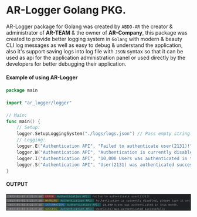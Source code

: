 # AR-Logger Golang PKG.

AR-Logger package for Golang was created by `ABDO-AR` the creator & administrator of **AR-TEAM** &
the owner of **AR-Company**, this package was created to provide better logging system
in `Golang` with modern & beauty CLI log messages as well as easy to debug & understand the application,
also it's support saving logs into log file with `JSON` syntax so that it can be used as api for the application administration
panel or used directly by the developers for better debugging their application.

#### Example of using AR-Logger

```go
package main

import "ar_logger/logger"

// Main:
func main() {
	// Setup:
	logger.SetupLoggingSystem("./logs/logs.json") // Pass empty string will make it log into "./logs.json".
	// Logging:
	logger.E("Authentication API", "Failed to authenticate user(2131)!")
	logger.W("Authentication API", "Authentication is currently disabled, please turn it on!")
	logger.I("Authentication API", "10,000 Users was authenticated in this month.")
	logger.S("Authentication API", "User(2131) was authenticated successfully")
}
```

#### OUTPUT

![Example of using AR-Logger output image.](./images/screenshot_01.png)